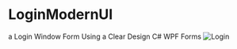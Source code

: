 # LoginModernUI
a Login Window Form Using a Clear Design
C# WPF Forms
![Login](https://user-images.githubusercontent.com/43931403/140613055-06d01483-d161-4302-a85e-4a4c8f007ec3.png)

